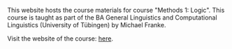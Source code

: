 
This website hosts the course materials for course "Methods 1: Logic".
This course is taught as part of the BA General Linguistics and Computational Linguistics (University of Tübingen) by Michael Franke.

Visit the website of the course: [here](https://michael-franke.github.io/logic-materials/).

